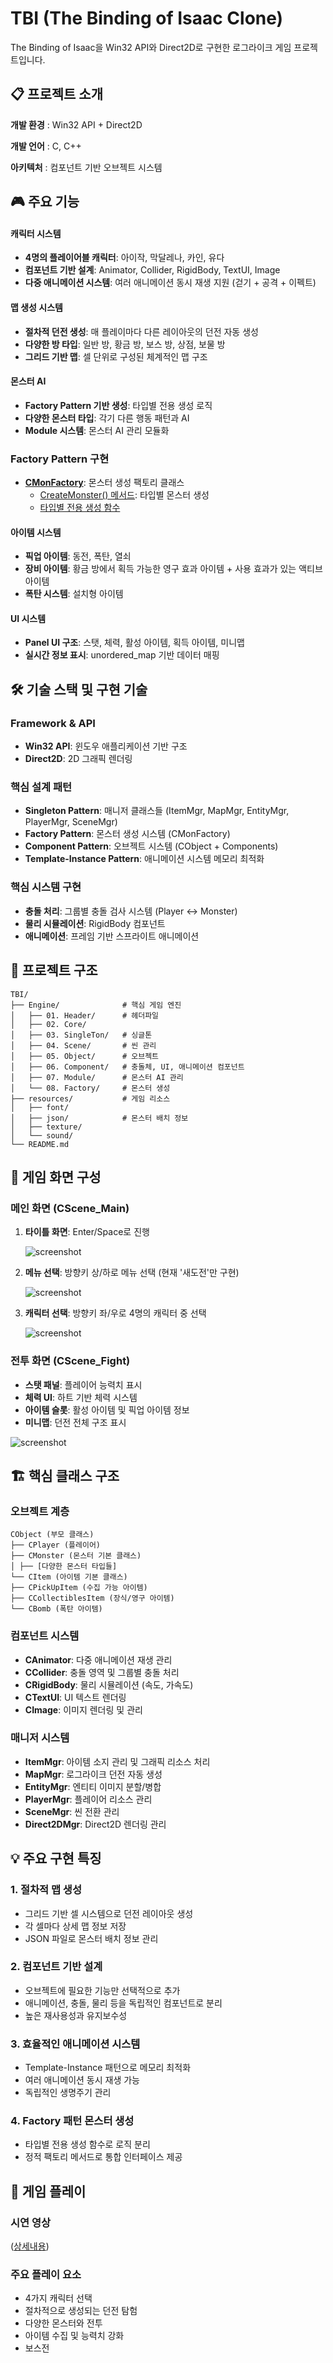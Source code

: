 # TBI (The Binding of Isaac Clone)

The Binding of Isaac을 Win32 API와 Direct2D로 구현한 로그라이크 게임 프로젝트입니다.

## 📋 프로젝트 소개

**개발 환경** :  Win32 API + Direct2D

**개발 언어** :  C, C++

**아키텍처** :  컴포넌트 기반 오브젝트 시스템

## 🎮 주요 기능

#### 캐릭터 시스템
- **4명의 플레이어블 캐릭터**: 아이작, 막달레나, 카인, 유다
- **컴포넌트 기반 설계**: Animator, Collider, RigidBody, TextUI, Image
- **다중 애니메이션 시스템**: 여러 애니메이션 동시 재생 지원 (걷기 + 공격 + 이펙트)

#### 맵 생성 시스템
- **절차적 던전 생성**: 매 플레이마다 다른 레이아웃의 던전 자동 생성
- **다양한 방 타입**: 일반 방, 황금 방, 보스 방, 상점, 보물 방
- **그리드 기반 맵**: 셀 단위로 구성된 체계적인 맵 구조

#### 몬스터 AI
- **Factory Pattern 기반 생성**: 타입별 전용 생성 로직
- **다양한 몬스터 타입**: 각기 다른 행동 패턴과 AI
- **Module 시스템**: 몬스터 AI 관리 모듈화

### Factory Pattern 구현
- **[CMonFactory](https://github.com/vfly1189/TBI/blob/main/Engine/08.Factory/CMonFactory.h)**: 몬스터 생성 팩토리 클래스
  - [CreateMonster() 메서드](https://github.com/vfly1189/TBI/blob/main/Engine/08.Factory/CMonFactory.cpp#L10-L25): 타입별 몬스터 생성
  - [타입별 전용 생성 함수](https://github.com/vfly1189/TBI/blob/main/Engine/08.Factory/CMonFactory.cpp#L30-L50)


#### 아이템 시스템
- **픽업 아이템**: 동전, 폭탄, 열쇠
- **장비 아이템**: 황금 방에서 획득 가능한 영구 효과 아이템 + 사용 효과가 있는 액티브 아이템
- **폭탄 시스템**: 설치형 아이템

#### UI 시스템
- **Panel UI 구조**: 스탯, 체력, 활성 아이템, 획득 아이템, 미니맵
- **실시간 정보 표시**: unordered_map 기반 데이터 매핑

## 🛠️ 기술 스택 및 구현 기술

### Framework & API
- **Win32 API**: 윈도우 애플리케이션 기반 구조
- **Direct2D**: 2D 그래픽 렌더링

### 핵심 설계 패턴
- **Singleton Pattern**: 매니저 클래스들 (ItemMgr, MapMgr, EntityMgr, PlayerMgr, SceneMgr)
- **Factory Pattern**: 몬스터 생성 시스템 (CMonFactory)
- **Component Pattern**: 오브젝트 시스템 (CObject + Components)
- **Template-Instance Pattern**: 애니메이션 시스템 메모리 최적화

### 핵심 시스템 구현
- **충돌 처리**: 그룹별 충돌 검사 시스템 (Player ↔ Monster)
- **물리 시뮬레이션**: RigidBody 컴포넌트
- **애니메이션**: 프레임 기반 스프라이트 애니메이션


## 📂 프로젝트 구조

```
TBI/
├── Engine/              # 핵심 게임 엔진
│   ├── 01. Header/      # 헤더파일
│   ├── 02. Core/        
│   ├── 03. SingleTon/   # 싱글톤
│   ├── 04. Scene/       # 씬 관리
│   ├── 05. Object/      # 오브젝트
│   ├── 06. Component/   # 충돌체, UI, 애니메이션 컴포넌트
│   ├── 07. Module/      # 몬스터 AI 관리
│   └── 08. Factory/     # 몬스터 생성
├── resources/           # 게임 리소스
│   ├── font/
│   ├── json/            # 몬스터 배치 정보
│   ├── texture/         
│   └── sound/
└── README.md
```

## 🎯 게임 화면 구성

### 메인 화면 (CScene_Main)
1. **타이틀 화면**: Enter/Space로 진행
    
   ![screenshot](https://github.com/user-attachments/assets/8b99f754-0cdc-47fc-9efd-1f41b3591b5a)

2. **메뉴 선택**: 방향키 상/하로 메뉴 선택 (현재 '새도전'만 구현)
    
    ![screenshot](https://github.com/user-attachments/assets/34bef77a-e261-45d6-bc24-7407b87890ed)

3. **캐릭터 선택**: 방향키 좌/우로 4명의 캐릭터 중 선택
    
    ![screenshot](https://github.com/user-attachments/assets/043db3d2-a13b-4765-93c6-5317b141071b)

### 전투 화면 (CScene_Fight)
- **스탯 패널**: 플레이어 능력치 표시
- **체력 UI**: 하트 기반 체력 시스템
- **아이템 슬롯**: 활성 아이템 및 픽업 아이템 정보
- **미니맵**: 던전 전체 구조 표시
  
 ![screenshot](https://github.com/user-attachments/assets/f892e92a-d453-4fe6-9be2-93d65623d33b)


## 🏗️ 핵심 클래스 구조

### 오브젝트 계층
```
CObject (부모 클래스)
├── CPlayer (플레이어)
├── CMonster (몬스터 기본 클래스)
│ ├── [다양한 몬스터 타입들]
└── CItem (아이템 기본 클래스)
├── CPickUpItem (수집 가능 아이템)
├── CCollectiblesItem (장식/영구 아이템)
└── CBomb (폭탄 아이템)
```


### 컴포넌트 시스템
- **CAnimator**: 다중 애니메이션 재생 관리
- **CCollider**: 충돌 영역 및 그룹별 충돌 처리
- **CRigidBody**: 물리 시뮬레이션 (속도, 가속도)
- **CTextUI**: UI 텍스트 렌더링
- **CImage**: 이미지 렌더링 및 관리

### 매니저 시스템
- **ItemMgr**: 아이템 소지 관리 및 그래픽 리소스 처리
- **MapMgr**: 로그라이크 던전 자동 생성
- **EntityMgr**: 엔티티 이미지 분할/병합
- **PlayerMgr**: 플레이어 리소스 관리
- **SceneMgr**: 씬 전환 관리
- **Direct2DMgr**: Direct2D 렌더링 관리


## 💡 주요 구현 특징

### 1. 절차적 맵 생성
- 그리드 기반 셀 시스템으로 던전 레이아웃 생성
- 각 셀마다 상세 맵 정보 저장
- JSON 파일로 몬스터 배치 정보 관리

### 2. 컴포넌트 기반 설계
- 오브젝트에 필요한 기능만 선택적으로 추가
- 애니메이션, 충돌, 물리 등을 독립적인 컴포넌트로 분리
- 높은 재사용성과 유지보수성

### 3. 효율적인 애니메이션 시스템
- Template-Instance 패턴으로 메모리 최적화
- 여러 애니메이션 동시 재생 가능
- 독립적인 생명주기 관리

### 4. Factory 패턴 몬스터 생성
- 타입별 전용 생성 함수로 로직 분리
- 정적 팩토리 메서드로 통합 인터페이스 제공


## 📸 게임 플레이

### 시연 영상
([상세내용](https://tobrother.tistory.com/144))

### 주요 플레이 요소
- 4가지 캐릭터 선택
- 절차적으로 생성되는 던전 탐험
- 다양한 몬스터와 전투
- 아이템 수집 및 능력치 강화
- 보스전

